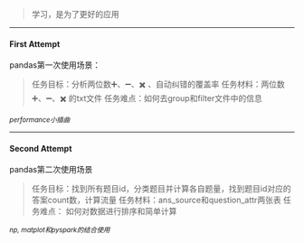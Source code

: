 > 学习，是为了更好的应用

---
#### First Attempt  
pandas第一次使用场景：

> 任务目标：分析两位数➕、➖、✖️ 、自动纠错的覆盖率
> 任务材料：两位数➕、➖、✖️  的txt文件
> 任务难点：如何去group和filter文件中的信息

<sub>_performance小插曲_</sub>

---
#### Second Attempt  
pandas第二次使用场景

> 任务目标：找到所有题目id，分类题目并计算各自题量，找到题目id对应的答案count数，计算流量
> 任务材料：ans_source和question_attr两张表
> 任务难点： 如何对数据进行排序和简单计算

<sub>_np, matplot和pyspark的结合使用_</sub>
